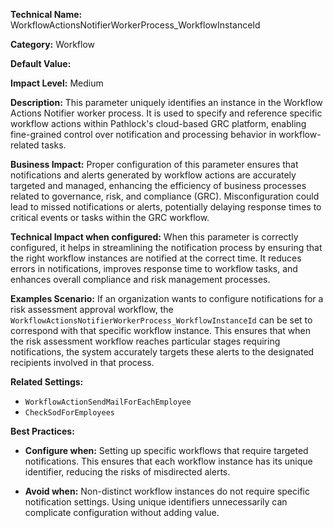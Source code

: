 **Technical Name:** WorkflowActionsNotifierWorkerProcess_WorkflowInstanceId

**Category:** Workflow

**Default Value:** 

**Impact Level:** Medium

**Description:** This parameter uniquely identifies an instance in the Workflow Actions Notifier worker process. It is used to specify and reference specific workflow actions within Pathlock's cloud-based GRC platform, enabling fine-grained control over notification and processing behavior in workflow-related tasks.

**Business Impact:** Proper configuration of this parameter ensures that notifications and alerts generated by workflow actions are accurately targeted and managed, enhancing the efficiency of business processes related to governance, risk, and compliance (GRC). Misconfiguration could lead to missed notifications or alerts, potentially delaying response times to critical events or tasks within the GRC workflow.

**Technical Impact when configured:** When this parameter is correctly configured, it helps in streamlining the notification process by ensuring that the right workflow instances are notified at the correct time. It reduces errors in notifications, improves response time to workflow tasks, and enhances overall compliance and risk management processes.

**Examples Scenario:** If an organization wants to configure notifications for a risk assessment approval workflow, the `WorkflowActionsNotifierWorkerProcess_WorkflowInstanceId` can be set to correspond with that specific workflow instance. This ensures that when the risk assessment workflow reaches particular stages requiring notifications, the system accurately targets these alerts to the designated recipients involved in that process.

**Related Settings:** 

- `WorkflowActionSendMailForEachEmployee`
- `CheckSodForEmployees`

**Best Practices:** 

- **Configure when:** Setting up specific workflows that require targeted notifications. This ensures that each workflow instance has its unique identifier, reducing the risks of misdirected alerts.
  
- **Avoid when:** Non-distinct workflow instances do not require specific notification settings. Using unique identifiers unnecessarily can complicate configuration without adding value.